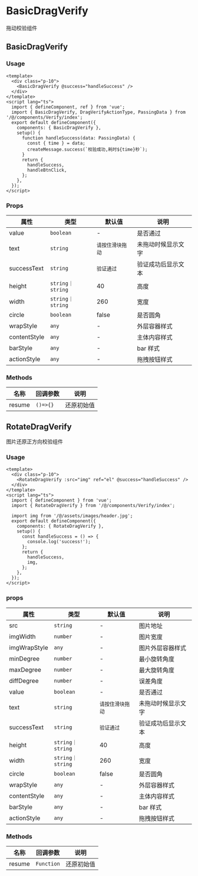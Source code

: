 # BasicDragVerify

拖动校验组件

## BasicDragVerify

### Usage

```vue
<template>
  <div class="p-10">
    <BasicDragVerify @success="handleSuccess" />
  </div>
</template>
<script lang="ts">
  import { defineComponent, ref } from 'vue';
  import { BasicDragVerify, DragVerifyActionType, PassingData } from '/@/components/Verify/index';
  export default defineComponent({
    components: { BasicDragVerify },
    setup() {
      function handleSuccess(data: PassingData) {
        const { time } = data;
        createMessage.success(`校验成功,耗时${time}秒`);
      }
      return {
        handleSuccess,
        handleBtnClick,
      };
    },
  });
</script>
```

### Props

| 属性         | 类型             | 默认值           | 说明               |
| ------------ | ---------------- | ---------------- | ------------------ |
| value        | `boolean`        | -                | 是否通过           |
| text         | `string`         | `请按住滑块拖动` | 未拖动时候显示文字 |
| successText  | `string`         | `验证通过`       | 验证成功后显示文本 |
| height       | `string｜string` | 40               | 高度               |
| width        | `string｜string` | 260              | 宽度               |
| circle       | `boolean`        | false            | 是否圆角           |
| wrapStyle    | `any`            | -                | 外层容器样式       |
| contentStyle | `any`            | -                | 主体内容样式       |
| barStyle     | `any`            | -                | bar 样式           |
| actionStyle  | `any`            | -                | 拖拽按钮样式       |

### Methods

| 名称   | 回调参数 | 说明       |
| ------ | -------- | ---------- |
| resume | `()=>{}` | 还原初始值 |

## RotateDragVerify

图片还原正方向校验组件

### Usage

```vue
<template>
  <div class="p-10">
    <RotateDragVerify :src="img" ref="el" @success="handleSuccess" />
  </div>
</template>
<script lang="ts">
  import { defineComponent } from 'vue';
  import { RotateDragVerify } from '/@/components/Verify/index';

  import img from '/@/assets/images/header.jpg';
  export default defineComponent({
    components: { RotateDragVerify },
    setup() {
      const handleSuccess = () => {
        console.log('success!');
      };
      return {
        handleSuccess,
        img,
      };
    },
  });
</script>
```

### props

| 属性         | 类型             | 默认值           | 说明               |
| ------------ | ---------------- | ---------------- | ------------------ |
| src          | `string`         | -                | 图片地址           |
| imgWidth     | `number`         | -                | 图片宽度           |
| imgWrapStyle | `any`            | -                | 图片外层容器样式   |
| minDegree    | `number`         | -                | 最小旋转角度       |
| maxDegree    | `number`         | -                | 最大旋转角度       |
| diffDegree   | `number`         | -                | 误差角度           |
| value        | `boolean`        | -                | 是否通过           |
| text         | `string`         | `请按住滑块拖动` | 未拖动时候显示文字 |
| successText  | `string`         | `验证通过`       | 验证成功后显示文本 |
| height       | `string｜string` | 40               | 高度               |
| width        | `string｜string` | 260              | 宽度               |
| circle       | `boolean`        | false            | 是否圆角           |
| wrapStyle    | `any`            | -                | 外层容器样式       |
| contentStyle | `any`            | -                | 主体内容样式       |
| barStyle     | `any`            | -                | bar 样式           |
| actionStyle  | `any`            | -                | 拖拽按钮样式       |

### Methods

| 名称   | 回调参数   | 说明       |
| ------ | ---------- | ---------- |
| resume | `Function` | 还原初始值 |

